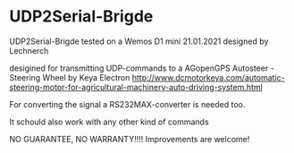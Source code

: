 # UDP2Serial-Brigde

UDP2Serial-Brigde tested on a Wemos D1 mini 21.01.2021
designed by Lechnerch

desigined for transmitting UDP-commands to a AGopenGPS Autosteer - Steering Wheel by Keya Electron http://www.dcmotorkeya.com/automatic-steering-motor-for-agricultural-machinery-auto-driving-system.html

For converting the signal a RS232MAX-converter is needed too.

It schould also work with any other kind of commands

NO GUARANTEE, NO WARRANTY!!!! Improvements are welcome!

